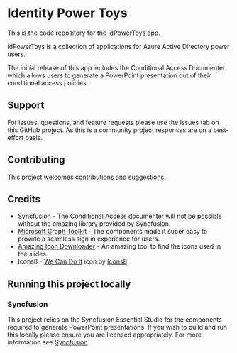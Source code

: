 # Identity Power Toys

This is the code repository for the [idPowerToys](https://idpowertoys.com) app. 

idPowerToys is a collection of applications for Azure Active Directory power users. 

The initial release of this app includes the Conditional Access Documenter which allows users to generate a PowerPoint presentation out of their conditional access policies.


## Support
For issues, questions, and feature requests please use the Issues tab on this GitHub project. As this is a community project responses are on a best-effort basis.

## Contributing

This project welcomes contributions and suggestions.  

## Credits

*   [Syncfusion](https://www.syncfusion.com/) - The Conditional Access documenter will not be possible without the amazing library provided by Syncfusion.
*   [Microsoft Graph Toolkit](https://learn.microsoft.com/en-us/graph/toolkit/overview/) - The components made it super easy to provide a seamless sign in experience for users.
*   [Amazing Icon Downloader](https://github.com/mattl-msft/Amazing-Icon-Downloader) - An amazing tool to find the icons used in the slides.
*   Icons8 - [We Can Do It](https://icons8.com/icon/1CbCOtKH87xx/we-can-do-it) icon by [Icons8](https://icons8.com)

## Running this project locally

### Syncfusion

This project relies on the Syncfusion Essential Studio for the components required to generate PowerPoint presentations. If you wish to build and run this locally please ensure you are licensed appropriately. For more information see [Syncfusion](https://www.syncfusion.com/)
